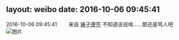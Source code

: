 layout: weibo
date: 2016-10-06 09:45:41
---
<meta name="referrer" content="no-referrer" />

2016-10-06 09:45:41  &nbsp;&nbsp;&nbsp;&nbsp;&nbsp;&nbsp; 来自 <a href="http://app.weibo.com/t/feed/4WCtHv" rel="nofollow">锤子便签</a>
不知道该说啥……那还是骂人吧 ​​​
![图片](https://ww2.sinaimg.cn/large/6d2a6003jw1f8ib1raag9j20ri14gk0i.jpg)
